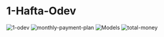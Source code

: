 # 1-Hafta-Odev
![1-odev](https://user-images.githubusercontent.com/95723369/175775209-eb119b21-ef50-4650-9c8a-b07c1feea55b.jpg)
![monthly-payment-plan](https://user-images.githubusercontent.com/54405177/176609959-3a7d00bd-d927-46a6-bdad-3a0efe5cea75.png)
![Models](https://user-images.githubusercontent.com/54405177/176609964-f8cc0864-b3f4-4df1-8b4a-bf59a68830ed.png)
![total-money](https://user-images.githubusercontent.com/54405177/176609965-a657ec7b-69e5-4529-a964-5abb3fa49f07.png)
